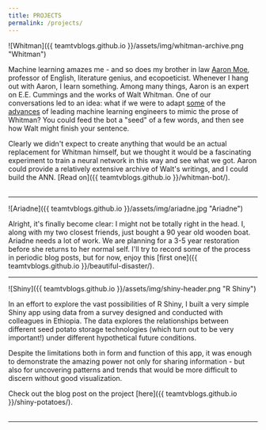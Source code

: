 ```yaml
---
title: PROJECTS
permalink: /projects/
---
```



![Whitman]({{ teamtvblogs.github.io }}/assets/img/whitman-archive.png "Whitman")

Machine learning amazes me - and so does my brother in law [Aaron Moe](http://aaronmoe.com), professor of English, literature genius, and ecopoeticist. Whenever I hang out with Aaron, I learn something. Among many things, Aaron is an expert on E.E. Cummings and the works of Walt Whitman. One of our conversations led to an idea: what if we were to adapt [some](https://karpathy.github.io/2015/05/21/rnn-effectiveness/) of the [advances](https://www.engadget.com/2015/12/02/neural-network-journalism-philip-k-dick/) of leading machine learning engineers to mimic the prose of Whitman? You could feed the bot a "seed" of a few words, and then see how Walt might finish your sentence.

Clearly we didn't expect to create anything that would be an actual replacement for Whitman himself, but we thought it would be a fascinating experiment to train a neural network in this way and see what we got. Aaron could provide a relatively extensive archive of Walt's writings, and I could build the ANN. [Read on]({{ teamtvblogs.github.io }}/whitman-bot/).  
<br/>

<hr>
![Ariadne]({{ teamtvblogs.github.io }}/assets/img/ariadne.jpg "Ariadne")

Alright, it's finally become clear: I might not be totally right in the head. I, along with my two closest friends, just bought a 90 year old wooden boat. Ariadne needs a lot of work. We are planning for a 3-5 year restoration before she returns to her normal self. I'll try to record some of the process in periodic blog posts, but for now, enjoy this [first one]({{ teamtvblogs.github.io }}/beautiful-disaster/).


<hr>
![Shiny]({{ teamtvblogs.github.io }}/assets/img/shiny-header.png "R Shiny")

In an effort to explore the vast possibilities of R Shiny, I built a very simple Shiny app using data from a survey designed and conducted with colleagues in Ethiopia. The data explores the relationships between different seed potato storage technologies (which turn out to be very important!) under different hypothetical future conditions.

Despite the limitations both in form and function of this app, it was enough to demonstrate the amazing power not only for sharing information - but also for uncovering patterns and trends that would be more difficult to discern without good visualization.

Check out the blog post on the project [here]({{ teamtvblogs.github.io }}/shiny-potatoes/).   
<br/>

<hr>
